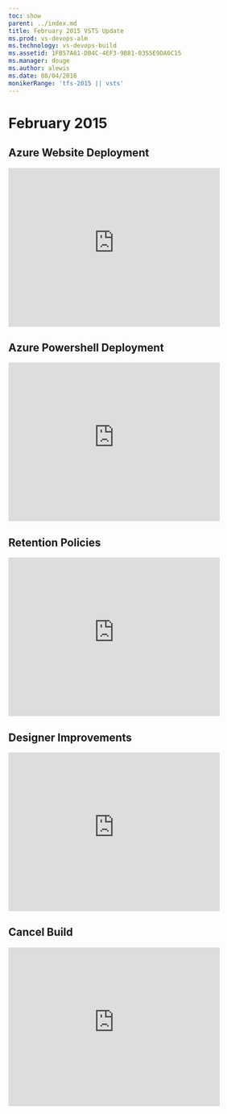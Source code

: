 ```yaml
---
toc: show
parent: ../index.md
title: February 2015 VSTS Update
ms.prod: vs-devops-alm
ms.technology: vs-devops-build
ms.assetid: 1FB57A61-DB4C-4EF3-9B81-0355E9DA6C15
ms.manager: douge
ms.author: alewis
ms.date: 08/04/2016
monikerRange: 'tfs-2015 || vsts'
---
```



# February 2015

## Azure Website Deployment

<iframe width="420" height="315" src="https://www.youtube.com/embed/aLprCE3uRHs" frameborder="0" allowfullscreen="true"></iframe>

## Azure Powershell Deployment

<iframe width="420" height="315" src="https://www.youtube.com/embed/uRI94SJ_XoE" frameborder="0" allowfullscreen="true"></iframe>

## Retention Policies

<iframe width="420" height="315" src="https://www.youtube.com/embed/XNB-0KJqaSw" frameborder="0" allowfullscreen="true"></iframe>
			
## Designer Improvements

<iframe width="420" height="315" src="https://www.youtube.com/embed/tT7IcT6YgRs" frameborder="0" allowfullscreen="true"></iframe>
			
## Cancel Build

<iframe width="420" height="315" src="https://www.youtube.com/embed/c8NtztXWG6U" frameborder="0" allowfullscreen="true"></iframe>
